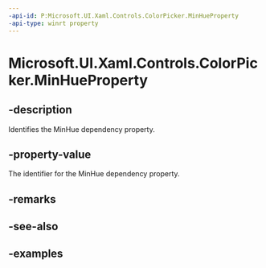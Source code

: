 ```yaml
---
-api-id: P:Microsoft.UI.Xaml.Controls.ColorPicker.MinHueProperty
-api-type: winrt property
---
```

<!-- Property syntax.
public DependencyProperty MinHueProperty { get; }
-->

# Microsoft.UI.Xaml.Controls.ColorPicker.MinHueProperty


## -description

Identifies the MinHue dependency property.


## -property-value

The identifier for the MinHue dependency property.


## -remarks


## -see-also


## -examples


